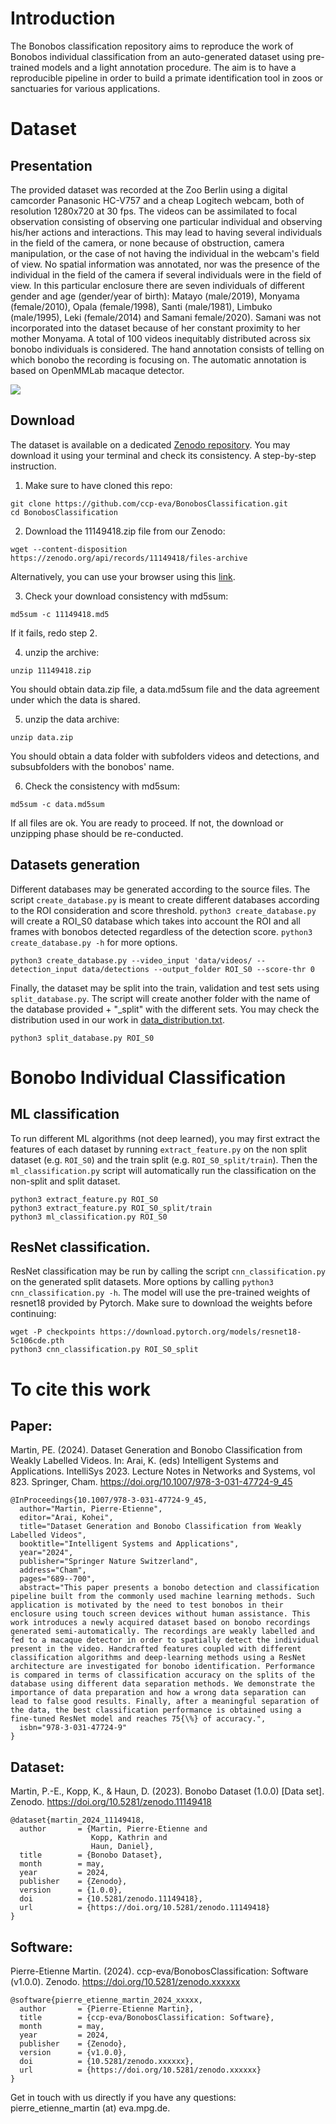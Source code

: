 # Introduction
The Bonobos classification repository aims to reproduce the work of Bonobos individual classification from an auto-generated dataset using pre-trained models and a light annotation procedure.
The aim is to have a reproducible pipeline in order to build a primate identification tool in zoos or sanctuaries for various applications.

# Dataset
## Presentation
The provided dataset was recorded at the Zoo Berlin using a digital camcorder Panasonic HC-V757 and a cheap Logitech webcam, both of resolution 1280x720 at 30 fps. The videos can be assimilated to focal observation consisting of observing one particular individual and observing his/her actions and interactions. This may lead to having several individuals in the field of the camera, or none because of obstruction, camera manipulation, or the case of not having the individual in the webcam's field of view. No spatial information was annotated, nor was the presence of the individual in the field of the camera if several individuals were in the field of view. In this particular enclosure there are seven individuals  of different gender and age (gender/year of birth): Matayo (male/2019), Monyama (female/2010), Opala (female/1998), Santi (male/1981), Limbuko (male/1995), Leki (female/2014) and Samani female/2020). Samani was not incorporated into the dataset because of her constant proximity to her mother Monyama. A total of 100 videos inequitably distributed across six bonobo individuals is considered. The hand annotation consists of telling on which bonobo the recording is focusing on. The automatic annotation is based on OpenMMLab macaque detector.

![](samples_database.png)

## Download
The dataset is available on a dedicated [Zenodo repository](https://zenodo.org/records/11149418).
You may download it using your terminal and check its consistency.
A step-by-step instruction.

1. Make sure to have cloned this repo:
```
git clone https://github.com/ccp-eva/BonobosClassification.git
cd BonobosClassification
```

2. Download the 11149418.zip file from our Zenodo:
```
wget --content-disposition https://zenodo.org/api/records/11149418/files-archive
```
Alternatively, you can use your browser using this [link](https://zenodo.org/api/records/11149418/files-archive).

3. Check your download consistency with md5sum:
```
md5sum -c 11149418.md5
```
If it fails, redo step 2.

4. unzip the archive:
```
unzip 11149418.zip
```

You should obtain data.zip file, a data.md5sum file and the data agreement under which the data is shared.

5. unzip the data archive:
```
unzip data.zip
```

You should obtain a data folder with subfolders videos and detections, and subsubfolders with the bonobos' name.

6. Check the consistency with md5sum:
```
md5sum -c data.md5sum
```

If all files are ok. You are ready to proceed. If not, the download or unzipping phase should be re-conducted.

## Datasets generation

Different databases may be generated according to the source files. The script `create_database.py` is meant to create different databases according to the ROI consideration and score threshold. `python3 create_database.py` will create a ROI_S0 database which takes into account the ROI and all frames with bonobos detected regardless of the detection score. `python3 create_database.py -h`  for more options.
```
python3 create_database.py --video_input 'data/videos/ --detection_input data/detections --output_folder ROI_S0 --score-thr 0
```

Finally, the dataset may be split into the train, validation and test sets using `split_database.py`. The script will create another folder with the name of the database provided + "_split" with the different sets. You may check the distribution used in our work in [data_distribution.txt](data_distribution.txt).
```
python3 split_database.py ROI_S0
```

# Bonobo Individual Classification
## ML classification

To run different ML algorithms (not deep learned), you may first extract the features of each dataset by running `extract_feature.py` on the non split dataset (e.g. `ROI_S0`) and the train split (e.g. `ROI_S0_split/train`).
Then the `ml_classification.py` script will automatically run the classification on the non-split and split dataset.
```
python3 extract_feature.py ROI_S0
python3 extract_feature.py ROI_S0_split/train
python3 ml_classification.py ROI_S0
```

## ResNet classification.

ResNet classification may be run by calling the script `cnn_classification.py` on the generated split datasets. More options by calling `python3 cnn_classification.py -h`. The model will use the pre-trained weights of resnet18 provided by Pytorch. Make sure to download the weights before continuing: 
```
wget -P checkpoints https://download.pytorch.org/models/resnet18-5c106cde.pth
python3 cnn_classification.py ROI_S0_split
```

# To cite this work

## Paper:

Martin, PE. (2024). Dataset Generation and Bonobo Classification from Weakly Labelled Videos. In: Arai, K. (eds) Intelligent Systems and Applications. IntelliSys 2023. Lecture Notes in Networks and Systems, vol 823. Springer, Cham. https://doi.org/10.1007/978-3-031-47724-9_45

```
@InProceedings{10.1007/978-3-031-47724-9_45,
  author="Martin, Pierre-Etienne",
  editor="Arai, Kohei",
  title="Dataset Generation and Bonobo Classification from Weakly Labelled Videos",
  booktitle="Intelligent Systems and Applications",
  year="2024",
  publisher="Springer Nature Switzerland",
  address="Cham",
  pages="689--700",
  abstract="This paper presents a bonobo detection and classification pipeline built from the commonly used machine learning methods. Such application is motivated by the need to test bonobos in their enclosure using touch screen devices without human assistance. This work introduces a newly acquired dataset based on bonobo recordings generated semi-automatically. The recordings are weakly labelled and fed to a macaque detector in order to spatially detect the individual present in the video. Handcrafted features coupled with different classification algorithms and deep-learning methods using a ResNet architecture are investigated for bonobo identification. Performance is compared in terms of classification accuracy on the splits of the database using different data separation methods. We demonstrate the importance of data preparation and how a wrong data separation can lead to false good results. Finally, after a meaningful separation of the data, the best classification performance is obtained using a fine-tuned ResNet model and reaches 75{\%} of accuracy.",
  isbn="978-3-031-47724-9"
}
```

## Dataset:

Martin, P.-E., Kopp, K., & Haun, D. (2023). Bonobo Dataset (1.0.0) [Data set]. Zenodo. https://doi.org/10.5281/zenodo.11149418

```
@dataset{martin_2024_11149418,
  author       = {Martin, Pierre-Etienne and
                  Kopp, Kathrin and
                  Haun, Daniel},
  title        = {Bonobo Dataset},
  month        = may,
  year         = 2024,
  publisher    = {Zenodo},
  version      = {1.0.0},
  doi          = {10.5281/zenodo.11149418},
  url          = {https://doi.org/10.5281/zenodo.11149418}
}
```
## Software:

Pierre-Etienne Martin. (2024). ccp-eva/BonobosClassification: Software (v1.0.0). Zenodo. https://doi.org/10.5281/zenodo.xxxxxx

```
@software{pierre_etienne_martin_2024_xxxxx,
  author       = {Pierre-Etienne Martin},
  title        = {ccp-eva/BonobosClassification: Software},
  month        = may,
  year         = 2024,
  publisher    = {Zenodo},
  version      = {v1.0.0},
  doi          = {10.5281/zenodo.xxxxxx},
  url          = {https://doi.org/10.5281/zenodo.xxxxxx}
}
```

Get in touch with us directly if you have any questions: pierre_etienne_martin (at) eva.mpg.de.
